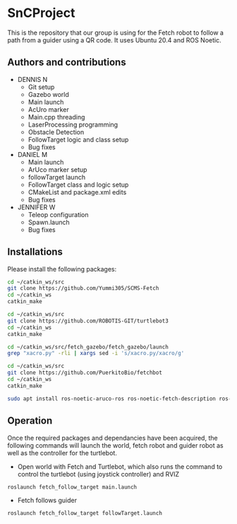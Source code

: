 # SnCProject

This is the repository that our group is using for the Fetch robot to follow a path from a guider using a QR code. It uses Ubuntu 20.4 and ROS Noetic.

## Authors and contributions
* DENNIS N
  * Git setup
  * Gazebo world
  * Main launch
  * AcUro marker
  * Main.cpp threading
  * LaserProcessing programming
  * Obstacle Detection
  * FollowTarget logic and class setup
  * Bug fixes
* DANIEL M
  * Main launch
  * ArUco marker setup
  * followTarget launch
  * FollowTarget class and logic setup
  * CMakeList and package.xml edits
  * Bug fixes
* JENNIFER W
  * Teleop configuration
  * Spawn.launch
  * Bug fixes

## Installations
Please install the following packages:
```bash
cd ~/catkin_ws/src
git clone https://github.com/Yummi305/SCMS-Fetch
cd ~/catkin_ws
catkin_make
```

```bash
cd ~/catkin_ws/src
git clone https://github.com/ROBOTIS-GIT/turtlebot3
cd ~/catkin_ws
catkin_make
```
```bash
cd ~/catkin_ws/src/fetch_gazebo/fetch_gazebo/launch
grep "xacro.py" -rli | xargs sed -i 's/xacro.py/xacro/g'
```

```bash
cd ~/catkin_ws/src
git clone https://github.com/PuerkitoBio/fetchbot
cd ~/catkin_ws
catkin_make
```

```bash
sudo apt install ros-noetic-aruco-ros ros-noetic-fetch-description ros-noetic-rgbd-launch ros-noetic-moveit-core ros-noetic-robot-controllers 
```


## Operation
Once the required packages and dependancies have been acquired, the following commands will launch the world, fetch robot and guider robot as well as the controller for the turtlebot.
* Open world with Fetch and Turtlebot, which also runs the command to control the turtlebot (using joystick controller) and RVIZ
```bash
roslaunch fetch_follow_target main.launch
```
* Fetch follows guider
```bash
roslaunch fetch_follow_target followTarget.launch
```




